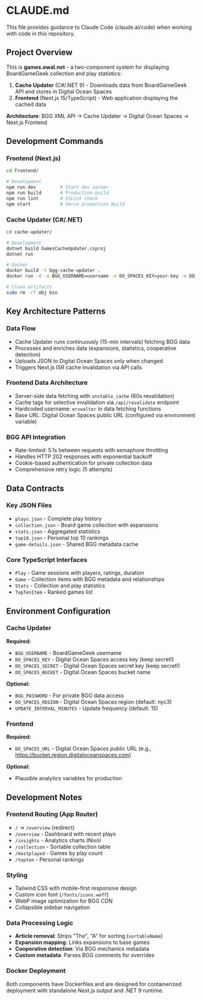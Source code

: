 # CLAUDE.md

This file provides guidance to Claude Code (claude.ai/code) when working with code in this repository.

## Project Overview

This is **games.ewal.net** - a two-component system for displaying BoardGameGeek collection and play statistics:

1. **Cache Updater** (C#/.NET 9) - Downloads data from BoardGameGeek API and stores in Digital Ocean Spaces
2. **Frontend** (Next.js 15/TypeScript) - Web application displaying the cached data

**Architecture**: BGG XML API → Cache Updater → Digital Ocean Spaces → Next.js Frontend

## Development Commands

### Frontend (Next.js)
```bash
cd frontend/

# Development
npm run dev         # Start dev server
npm run build       # Production build  
npm run lint        # ESLint check
npm start           # Serve production build
```

### Cache Updater (C#/.NET)
```bash
cd cache-updater/

# Development
dotnet build GamesCacheUpdater.csproj
dotnet run

# Docker
docker build -t bgg-cache-updater .
docker run -d -e BGG_USERNAME=username -e DO_SPACES_KEY=your-key -e DO_SPACES_SECRET=your-secret -e DO_SPACES_BUCKET=your-bucket bgg-cache-updater

# Clean artifacts
sudo rm -rf obj bin
```

## Key Architecture Patterns

### Data Flow
- Cache Updater runs continuously (15-min intervals) fetching BGG data
- Processes and enriches data (expansions, statistics, cooperative detection)
- Uploads JSON to Digital Ocean Spaces only when changed
- Triggers Next.js ISR cache invalidation via API calls

### Frontend Data Architecture
- Server-side data fetching with `unstable_cache` (60s revalidation)
- Cache tags for selective invalidation via `/api/revalidate` endpoint
- Hardcoded username: `ervwalter` in data fetching functions
- Base URL: Digital Ocean Spaces public URL (configured via environment variable)

### BGG API Integration
- Rate-limited: 5.1s between requests with semaphore throttling
- Handles HTTP 202 responses with exponential backoff
- Cookie-based authentication for private collection data
- Comprehensive retry logic (5 attempts)

## Data Contracts

### Key JSON Files
- `plays.json` - Complete play history
- `collection.json` - Board game collection with expansions
- `stats.json` - Aggregated statistics
- `top10.json` - Personal top 10 rankings
- `game-details.json` - Shared BGG metadata cache

### Core TypeScript Interfaces
- `Play` - Game sessions with players, ratings, duration
- `Game` - Collection items with BGG metadata and relationships
- `Stats` - Collection and play statistics
- `TopTenItem` - Ranked games list

## Environment Configuration

### Cache Updater
**Required:**
- `BGG_USERNAME` - BoardGameGeek username
- `DO_SPACES_KEY` - Digital Ocean Spaces access key (keep secret!)
- `DO_SPACES_SECRET` - Digital Ocean Spaces secret key (keep secret!)
- `DO_SPACES_BUCKET` - Digital Ocean Spaces bucket name

**Optional:**
- `BGG_PASSWORD` - For private BGG data access
- `DO_SPACES_REGION` - Digital Ocean Spaces region (default: nyc3)
- `UPDATE_INTERVAL_MINUTES` - Update frequency (default: 15)

### Frontend
**Required:**
- `DO_SPACES_URL` - Digital Ocean Spaces public URL (e.g., https://bucket.region.digitaloceanspaces.com)

**Optional:**
- Plausible analytics variables for production

## Development Notes

### Frontend Routing (App Router)
- `/` → `/overview` (redirect)
- `/overview` - Dashboard with recent plays
- `/insights` - Analytics charts (Nivo)
- `/collection` - Sortable collection table
- `/mostplayed` - Games by play count
- `/topten` - Personal rankings

### Styling
- Tailwind CSS with mobile-first responsive design
- Custom icon font (`/fonts/icons.woff`)
- WebP image optimization for BGG CDN
- Collapsible sidebar navigation

### Data Processing Logic
- **Article removal**: Strips "The", "A" for sorting (`sortableName`)
- **Expansion mapping**: Links expansions to base games
- **Cooperative detection**: Via BGG mechanics metadata
- **Custom metadata**: Parses BGG comments for overrides

### Docker Deployment
Both components have Dockerfiles and are designed for containerized deployment with standalone Next.js output and .NET 9 runtime.